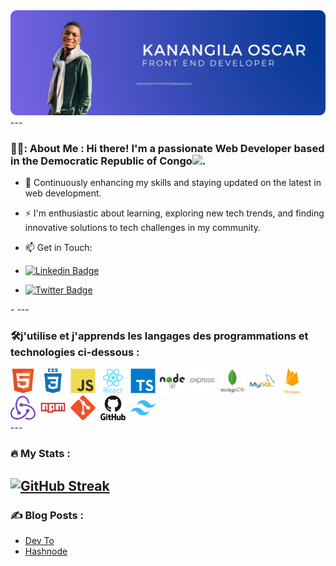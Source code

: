 <div id="header" align="center">
  <img src="Blue Modern Personal Fashion Designer Twitter Header-modified.png"/>
    
</div>
---

### 👨‍💻: About Me : Hi there! I'm a passionate  Web Developer based in the Democratic Republic of Congo<img src="https://media.giphy.com/media/WUlplcMpOCEmTGBtBW/giphy.gif" width="30">.
- :telescope:  Continuously enhancing my skills and staying updated on the latest in web development.

- :zap:  I'm enthusiastic about learning, exploring new tech trends, and finding innovative solutions to tech challenges in my community.

- :mailbox: Get in Touch:
-  [![Linkedin Badge](https://img.shields.io/badge/-Oscar_kanangila-blue?style=flat&logo=Linkedin&logoColor=white)](https://www.linkedin.com/in/oscar-kanangila-2a1887142/)
-   <a href="https://twitter.com/oscar_kanangila">
    <img src="https://img.shields.io/badge/Twitter-blue?style=for-the-badge&logo=twitter&logoColor=white" alt="Twitter Badge"/>
  </a>
- ---

### :hammer_and_wrench:j'utilise et j'apprends les langages des programmations et technologies ci-dessous :
<div> <img src="https://github.com/devicons/devicon/blob/master/icons/html5/html5-original.svg" title="HTML5" alt="HTML" width="40" height="40"/>&nbsp; <img src="https://github.com/devicons/devicon/blob/master/icons/css3/css3-plain-wordmark.svg" title="CSS3" alt="CSS" width="40" height="40"/>&nbsp; <img src="https://github.com/devicons/devicon/blob/master/icons/javascript/javascript-original.svg" title="JavaScript" alt="JavaScript" width="40" height="40"/>&nbsp; <img src="https://github.com/devicons/devicon/blob/master/icons/react/react-original-wordmark.svg" title="React" alt="React" width="40" height="40"/>&nbsp; <img src="https://github.com/devicons/devicon/blob/master/icons/typescript/typescript-original.svg" title="TypeScript" alt="TypeScript" width="40" height="40"/>&nbsp; <img src="https://github.com/devicons/devicon/blob/master/icons/nodejs/nodejs-original-wordmark.svg" title="NodeJS" alt="NodeJS" width="40" height="40"/>&nbsp; <img src="https://github.com/devicons/devicon/blob/master/icons/express/express-original-wordmark.svg" title="Express" alt="Express" width="40" height="40"/>&nbsp; <img src="https://github.com/devicons/devicon/blob/master/icons/mongodb/mongodb-original-wordmark.svg" title="MongoDB" alt="MongoDB" width="40" height="40"/>&nbsp; <img src="https://github.com/devicons/devicon/blob/master/icons/mysql/mysql-original-wordmark.svg" title="MySQL" alt="MySQL" width="40" height="40"/>&nbsp; <img src="https://github.com/devicons/devicon/blob/master/icons/firebase/firebase-plain-wordmark.svg" title="Firebase" alt="Firebase" width="40" height="40"/>&nbsp; <img src="https://github.com/devicons/devicon/blob/master/icons/redux/redux-original.svg" title="Redux" alt="Redux" width="40" height="40"/>&nbsp; <img src="https://github.com/devicons/devicon/blob/master/icons/npm/npm-original-wordmark.svg" title="npm" alt="npm" width="40" height="40"/>&nbsp; <img src="https://github.com/devicons/devicon/blob/master/icons/git/git-original.svg" title="Git" alt="Git" width="40" height="40"/>&nbsp; <img src="https://github.com/devicons/devicon/blob/master/icons/github/github-original-wordmark.svg" title="GitHub" alt="GitHub" width="40" height="40"/>&nbsp; <img src="https://github.com/devicons/devicon/blob/master/icons/tailwindcss/tailwindcss-plain.svg" title="Tailwind CSS" alt="Tailwind CSS" width="40" height="40"/>&nbsp; </div>
---

### :fire: My Stats : 
[![GitHub Streak](http://github-readme-streak-stats.herokuapp.com?user=Os-humble-man&theme=github-dark-blue&hide_border=&date_format=M%20j%5B%2C%20Y%5D)](https://git.io/streak-stats)
---

### :writing_hand: Blog Posts :
<!-- BLOG-POST-LIST:START -->
- [Dev To](https://dev.to/oshumbleman)
- [Hashnode](https://hashnode.com/@Oscarkng)

<!-- BLOG-POST-LIST:END -->

